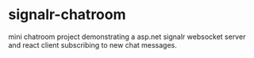 # signalr-chatroom

mini chatroom project demonstrating a asp.net signalr websocket server and react client subscribing to new chat messages.
